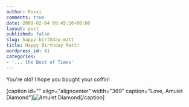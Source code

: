 ```yaml
---
author: Roxxi
comments: true
date: 2009-02-04 09:45:16+00:00
layout: post
published: false
slug: happy-birthday-matt
title: Happy Birthday Matt!
wordpress_id: 41
categories:
- '... the Best of Times'
---
```


You're old! I hope you bought your coffin!

[caption id="" align="aligncenter" width="369" caption="Love, Amulet Diamond"]![Amulet Diamond](http://unchained.nu/amy/wp-content/uploads/2008/09/f4e288d0e5ebe0_full.jpg)[/caption]
